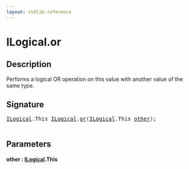 ```yaml
---
layout: stdlib-reference
---
```


# ILogical\.or

## Description

Performs a logical OR operation on this value with another value of the same type.




## Signature 

<pre>
<a href="../index.md" class="code_type">ILogical</a>.<span class="code_keyword">This</span> <a href="../index.md" class="code_type">ILogical</a>.<a href=".">or</a>(<a href="../index.md" class="code_type">ILogical</a>.<span class="code_keyword">This</span> <a href=".#decl-other" class="code_param">other</a>);

</pre>

## Parameters

####  <a id="decl-other"></a>other  : [ILogical](../index.md)\.This

